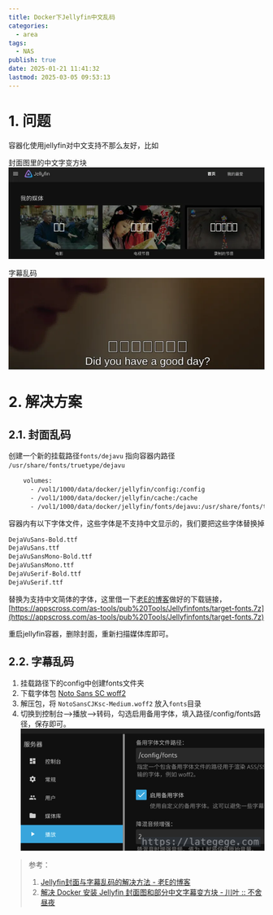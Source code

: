 ```yaml
---
title: Docker下Jellyfin中文乱码
categories:
  - area
tags:
  - NAS
publish: true
date: 2025-01-21 11:41:32
lastmod: 2025-03-05 09:53:13
---
```

# 1. 问题

容器化使用jellyfin对中文支持不那么友好，比如

封面图里的中文字变方块
![](/static/images/image-20250304161139407.png)

字幕乱码
![](/static/images/image-20250304161139436.png)

# 2. 解决方案

## 2.1. 封面乱码

创建一个新的挂载路径`fonts/dejavu` 指向容器内路径 `/usr/share/fonts/truetype/dejavu`

```dockerfile
    volumes:
      - /vol1/1000/data/docker/jellyfin/config:/config
      - /vol1/1000/data/docker/jellyfin/cache:/cache
      - /vol1/1000/data/docker/jellyfin/fonts/dejavu:/usr/share/fonts/truetype/dejavu
```

容器内有以下字体文件，这些字体是不支持中文显示的，我们要把这些字体替换掉

```bash
DejaVuSans-Bold.ttf 
DejaVuSans.ttf 
DejaVuSansMono-Bold.ttf 
DejaVuSansMono.ttf 
DejaVuSerif-Bold.ttf 
DejaVuSerif.ttf 
```

替换为支持中文简体的字体，这里借一下[老E的博客](https://appscross.com/blog/jellyfin-cover-and-subtitles-garbled.html)做好的下载链接，[https://appscross.com/as-tools/pub%20Tools/Jellyfinfonts/target-fonts.7z](https://appscross.com/as-tools/pub%20Tools/Jellyfinfonts/target-fonts.7z)

重启jellyfin容器，删除封面，重新扫描媒体库即可。 

## 2.2. 字幕乱码

1. 挂载路径下的config中创建fonts文件夹 
2. 下载字体包 [Noto Sans SC woff2](https://raw.githubusercontent.com/CodePlayer/webfont-noto/master/release/NotoSansCJKsc-hinted-standard.zip "Noto Sans SC woff2") 
3. 解压包，将 `NotoSansCJKsc-Medium.woff2` 放入`fonts`目录 
4. 切换到控制台-->播放-->转码，勾选启用备用字体，填入路径/config/fonts路径，保存即可。 ![](/static/images/image-20250304161139460.png)



> 参考：
>
> 1. [Jellyfin封面与字幕乱码的解决方法 - 老E的博客](https://appscross.com/blog/jellyfin-cover-and-subtitles-garbled.html)
> 2. [解决 Docker 安装 Jellyfin 封面图和部分中文字幕变方块 - 川叶 :: 不舍昼夜](https://blog.lishun.me/docker-jellyfin-chinese-fonts)
